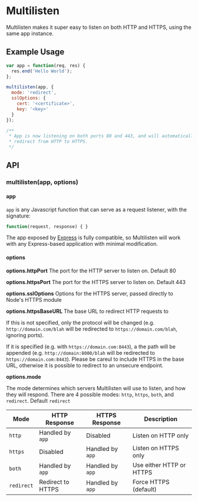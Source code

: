 # Multilisten

Multilisten makes it super easy to listen on both HTTP and HTTPS, using the same
app instance.

## Example Usage

```javascript
var app = function(req, res) {
  res.end('Hello World');
};

multilisten(app, {
  mode: 'redirect',
  sslOptions: {
    cert: '<certificate>',
    key: '<key>'
  }
});

/**
 * App is now listening on both ports 80 and 443, and will automatically
 * redirect from HTTP to HTTPS.
 */
```

## API

### multilisten(app, options)

#### app

`app` is any Javascript function that can serve as a request listener, with the signature:

```javascript
function(request, response) { }
```

The app exposed by [Express](expressjs.com) is fully compatible, so Multilisten will work with any Express-based application with minimal modification.

#### options

**options.httpPort** The port for the HTTP server to listen on. Default 80

**options.httpsPort** The port for the HTTPS server to listen on. Default 443

**options.sslOptions** Options for the HTTPS server, passed directly to Node's HTTPS module

**options.httpsBaseURL** The base URL to redirect HTTP requests to

If this is not specified, only the protocol will be changed (e.g. `http://domain.com/blah` will be redirected to `https://domain.com/blah`, ignoring ports).

If it is specified (e.g. with `https://domain.com:8443`), a the path will be appended (e.g. `http://domain:8000/blah` will be redirected to `https://domain.com:8443`). Please be careul to include HTTPS in the base URL, otherwise it is possible to redirect to an unsecure endpoint.

**options.mode**

The mode determines which servers Multilisten will use to listen, and how they will respond. There are 4 possible modes: `http`, `https`, `both`, and `redirect`. Default `redirect`

|    Mode    |   HTTP Response   |  HTTPS Response  |       Description        |
|------------|-------------------|------------------|--------------------------|
| `http`     | Handled by `app`  | Disabled         | Listen on HTTP only      |
| `https`    | Disabled          | Handled by `app` | Listen on HTTPS only     |
| `both`     | Handled by `app`  | Handled by `app` | Use either HTTP or HTTPS |
| `redirect` | Redirect to HTTPS | Handled by `app` | Force HTTPS (default)    |
